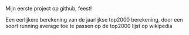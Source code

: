 Mijn eerste project op github, feest! 

Een eerlijkere berekening van de jaarlijkse top2000 berekening, door een soort running average toe te passen op de top2000 lijst op wikipedia
